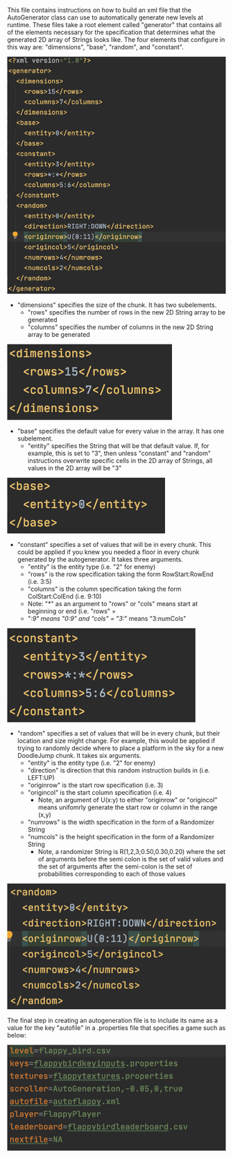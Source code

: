 This file contains instructions on how to build an xml file that the AutoGenerator
class can use to automatically generate new levels at runtime. These files take 
a root element called "generator" that contains all of the elements necessary for 
the specification that determines what the generated 2D array of Strings looks like. 
The four elements that configure in this way are: "dimensions", "base", "random", and "constant".

![hello](./doc/autogenerator.png)

* "dimensions" specifies the size of the chunk. It has two subelements.
  * "rows" specifies the number of rows in the new 2D String array to be generated
  * "columns" specifies the number of columns in the new 2D String array to be generated

![hello](./doc/dimensions.png)

* "base" specifies the default value for every value in the array. It has one subelement.
  * "entity" specifies the String that will be that default value. If, for example, this is
    set to "3", then unless "constant" and "random" instructions overwrite specific cells
    in the 2D array of Strings, all values in the 2D array will be "3"
    
![hello](./doc/base.png)
    
* "constant" specifies a set of values that will be in every chunk. This could be applied
  if you knew you needed a floor in every chunk generated by the autogenerator. It takes 
  three arguments.
     * "entity" is the entity type (i.e. "2" for enemy)
     * "rows" is the row specification taking the form RowStart:RowEnd (i.e. 3:5)
     * "columns" is the column specification taking the form ColStart:ColEnd (i.e. 9:10)
     * Note: "*" as an argument to "rows" or "cols" means start at beginning or end (i.e. "rows" =
     * "*:9" means "0:9" and "cols" = "3:*" means "3:numCols"
     
![hello](./doc/constant.png)   
  
* "random" specifies a set of values that will be in every chunk, but their location and
  size might change. For example, this would be applied if trying to randomly decide
  where to place a platform in the sky for a new DoodleJump chunk. It takes six arguments.
     * "entity" is the entity type (i.e. "2" for enemy)
     * "direction" is direction that this random instruction builds in (i.e. LEFT:UP)
     * "originrow" is the start row specification (i.e. 3)
     * "origincol" is the start column specification (i.e. 4)
        * Note, an argument of U(x:y) to either "originrow" or "origincol" means unifomrly generate 
        the start row or column in the range (x,y)
     * "numrows" is the width specification in the form of a Randomizer String
     * "numcols" is the height specification in the form of a Randomizer String
        * Note, a randomizer String is R(1,2,3;0.50,0.30,0.20) where the set of arguments before the
          semi colon is the set of valid values and the set of arguments after the semi-colon is the
          set of probabilities corresponding to each of those values
          
![hello](./doc/random.png)

The final step in creating an autogeneration file is to include its name as a value for the key
"autofile" in a .properties file that specifies a game such as below:

![hello](./doc/propertiesshot.png)